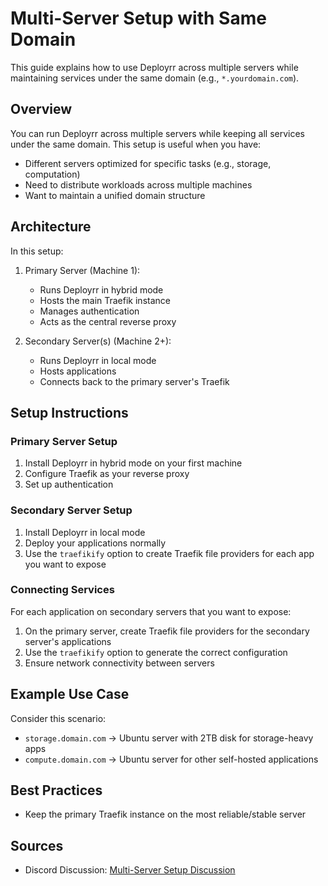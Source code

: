 # Multi-Server Setup with Same Domain

This guide explains how to use Deployrr across multiple servers while maintaining services under the same domain (e.g., `*.yourdomain.com`).

## Overview

You can run Deployrr across multiple servers while keeping all services under the same domain. This setup is useful when you have:
- Different servers optimized for specific tasks (e.g., storage, computation)
- Need to distribute workloads across multiple machines
- Want to maintain a unified domain structure

## Architecture

In this setup:
1. Primary Server (Machine 1):
   - Runs Deployrr in hybrid mode
   - Hosts the main Traefik instance
   - Manages authentication
   - Acts as the central reverse proxy

2. Secondary Server(s) (Machine 2+):
   - Runs Deployrr in local mode
   - Hosts applications
   - Connects back to the primary server's Traefik

## Setup Instructions

### Primary Server Setup

1. Install Deployrr in hybrid mode on your first machine
2. Configure Traefik as your reverse proxy
3. Set up authentication

### Secondary Server Setup

1. Install Deployrr in local mode
2. Deploy your applications normally
3. Use the `traefikify` option to create Traefik file providers for each app you want to expose

### Connecting Services

For each application on secondary servers that you want to expose:

1. On the primary server, create Traefik file providers for the secondary server's applications
2. Use the `traefikify` option to generate the correct configuration
3. Ensure network connectivity between servers

## Example Use Case

Consider this scenario:
- `storage.domain.com` → Ubuntu server with 2TB disk for storage-heavy apps
- `compute.domain.com` → Ubuntu server for other self-hosted applications

## Best Practices

- Keep the primary Traefik instance on the most reliable/stable server

## Sources

- Discord Discussion: [Multi-Server Setup Discussion](https://discord.com/channels/974306760171073556/974314326494171226/1344756299841146984)

